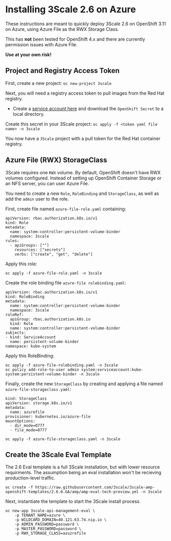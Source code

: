 # Installing 3Scale 2.6 on Azure

These instructions are meant to quickly deploy 3Scale 2.6 on OpenShift 3.11 on Azure, using Azure File as the RWX Storage Class.

This has **not** been tested for OpenShift 4.x and there are currently permission issues with Azure File.  

**Use at your own risk!**

## Project and Registry Access Token

First, create a new project:
```oc new-project 3scale```

Next, you will need a registry access token to pull images from the Red Hat registry.
* Create a [service account here](https://access.redhat.com/terms-based-registry) and download the `OpenShift Secret` to a local directory.

Create this secret in your 3Scale project:
```oc apply -f <token yaml file name> -n 3scale```

You now have a `3Scale` project with a pull token for the Red Hat container registry.

## Azure File (RWX) StorageClass

3Scale requires one `RWX` volume.  By default, OpenShift doesn't have RWX volumes configured.  Instead of setting up OpenShift Container Storage or an NFS server, you can user Azure File.

You need to create a new `Role`, `RoleBinding` and `StorageClass`, as well as add the `admin` user to the role.

First, create file named `azure-file-role.yaml` containing:
```
apiVersion: rbac.authorization.k8s.io/v1
kind: Role
metadata:
  name: system:controller:persistent-volume-binder
  namespace: 3scale
rules:
  - apiGroups: [""]
    resources: ["secrets"]
    verbs: ["create", "get", "delete"]
```

Apply this role:
```
oc apply -f azure-file-role.yaml -n 3scale
```

Create the role binding file `azure-file rolebinding.yaml`:
```
apiVersion: rbac.authorization.k8s.io/v1
kind: RoleBinding
metadata:
  name: system:controller:persistent-volume-binder
  namespace: 3scale
roleRef:
  apiGroup: rbac.authorization.k8s.io
  kind: Role
  name: system:controller:persistent-volume-binder
subjects:
- kind: ServiceAccount
  name: persistent-volume-binder
namespace: kube-system
```

Apply this RoleBinding:
```
oc apply -f azure-file-rolebinding.yaml -n 3scale
oc policy add-role-to-user admin system:serviceaccount:kube-system:persistent-volume-binder -n 3scale
```

Finally, create the new `StorageClass` by creating and applying a file named `azure-file-storageclass.yaml`:
```
kind: StorageClass
apiVersion: storage.k8s.io/v1
metadata:
  name: azurefile
provisioner: kubernetes.io/azure-file
mountOptions:
  - dir_mode=0777
  - file_mode=0777
```

```
oc apply -f azure-file-storageclass.yaml -n 3scale
```

## Create the 3Scale Eval Template

The 2.6 Eval template is a full 3Scale installation, but with lower resource requirments.  The assumption being an eval installation won't be recieving production-level traffic.

```
oc create -f https://raw.githubusercontent.com/3scale/3scale-amp-openshift-templates/2.6.0.GA/amp/amp-eval-tech-preview.yml -n 3scale
```

Next, instantiate the template to start the 3Scale install process.

```
oc new-app 3scale-api-management-eval \
    -p TENANT_NAME=azure \
    -p WILDCARD_DOMAIN=40.121.63.74.nip.io \
    -p ADMIN_PASSWORD=password \
    -p MASTER_PASSWORD=password \
    -p RWX_STORAGE_CLASS=azuzrefile
```



